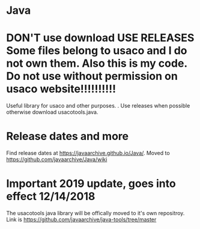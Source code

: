 # Java
DON'T use download
USE RELEASES
Some files belong to usaco and I do not own them. Also this is my code. Do not use without permission on usaco website!!!!!!!!!!
=======
Useful library for usaco and other purposes. 
. Use releases when possible otherwise download usacotools.java. 
# Release dates and more
Find release dates at https://javaarchive.github.io/Java/. Moved to https://github.com/javaarchive/Java/wiki
# Important 2019 update, goes into effect 12/14/2018
The usacotools java library will be offically moved to it's own repositroy. Link is https://github.com/javaarchive/java-tools/tree/master
